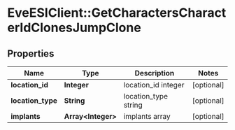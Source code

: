 # EveESIClient::GetCharactersCharacterIdClonesJumpClone

## Properties
Name | Type | Description | Notes
------------ | ------------- | ------------- | -------------
**location_id** | **Integer** | location_id integer | [optional] 
**location_type** | **String** | location_type string | [optional] 
**implants** | **Array&lt;Integer&gt;** | implants array | [optional] 



